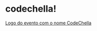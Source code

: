 
# codechella!
[Logo do evento com o nome CodeChella](assets/imagens/footer/desktop/logo-cinza.png)
